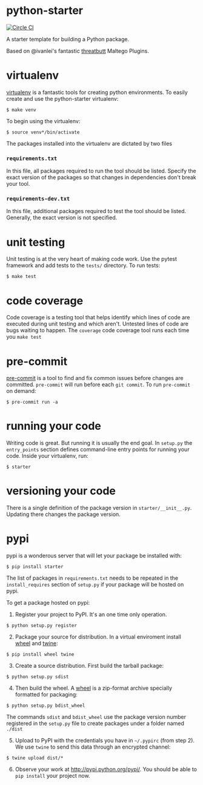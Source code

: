 # python-starter

[![Circle CI](https://circleci.com/gh/sroberts/python-starter.svg?style=svg)](https://circleci.com/gh/sroberts/python-starter)

A starter template for building a Python package.

Based on @ivanlei's fantastic [threatbutt](https://github.com/ivanlei/threatbutt) Maltego Plugins.

# virtualenv
[virtualenv](http://docs.python-guide.org/en/latest/dev/virtualenvs/) is a fantastic tools for creating python environments. To easily create and use the python-starter virtualenv:
```shell
$ make venv
```

To begin using the virtualenv:
```shell
$ source venv*/bin/activate
```

The packages installed into the virtualenv are dictated by two files
### `requirements.txt`
In this file, all packages required to run the tool should be listed. Specify the exact version of the packages so that changes in dependencies don't break your tool.
### `requirements-dev.txt`
In this file, additional packages required to test the tool should be listed. Generally, the exact version is not specified.

# unit testing
Unit testing is at the very heart of making code work. Use the pytest framework and add tests to the `tests/` directory. To run tests:
```shell
$ make test
```

# code coverage
Code coverage is a testing tool that helps identify which lines of code are executed during unit testing and which aren't. Untested lines of code are bugs waiting to happen. The `coverage` code coverage tool runs each time you `make test`

# pre-commit
[pre-commit](http://pre-commit.com) is a tool to find and fix common issues before changes are committed. `pre-commit` will run before each `git commit`.
To run `pre-commit` on demand:
```shell
$ pre-commit run -a
```

# running your code
Writing code is great. But running it is usually the end goal. In `setup.py` the `entry_points` section defines command-line entry points for running your code. Inside your virtualenv, run:
```shell
$ starter
```

# versioning your code
There is a single definition of the package version in `starter/__init__.py`. Updating there changes the package version.

# pypi
pypi is a wonderous server that will let your package be installed with:
```shell
$ pip install starter
```

The list of packages in `requirements.txt` needs to be repeated in the `install_requires` section of `setup.py` if your package will be hosted on pypi.

To get a package hosted on pypi:
1. Register your project to PyPI. It's an one time only operation.
```shell
$ python setup.py register
```

2. Package your source for distribution. In a virtual enviroment install [wheel](https://pypi.python.org/pypi/wheel) and [twine](https://pypi.python.org/pypi/twine):
```shell
$ pip install wheel twine
```

3. Create a source distribution. First build the tarball package:
```shell
$ python setup.py sdist
```

4. Then build the wheel. A [wheel](https://packaging.python.org/en/latest/distributing.html#pure-python-wheels) is a zip-format archive specially formatted for packaging:
```shell
$ python setup.py bdist_wheel
```
The commands `sdist` and `bdist_wheel` use the package version number registered in the `setup.py` file to create packages under a folder named `./dist`

5. Upload to PyPI with the credentials you have in `~/.pypirc` (from step 2). We use `twine` to send this data through an encrypted channel:
```shell
$ twine upload dist/*
```

6. Observe your work at http://pypi.python.org/pypi/<project name>. You should be able to `pip install` your project now.
